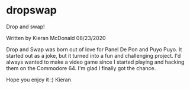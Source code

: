 # dropswap
Drop and swap!

Written by Kieran McDonald 
08/23/2020

Drop and Swap was born out of love for Panel De Pon 
and Puyo Puyo. It started out as a joke, but it turned 
into a fun and challenging project. I'd always wanted to 
make a video game since I started playing and hacking 
them on the Commodore 64. I'm glad I finally got the
chance. 

Hope you enjoy it :)
Kieran
